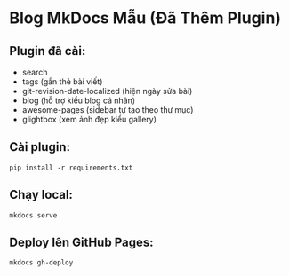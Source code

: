 # Blog MkDocs Mẫu (Đã Thêm Plugin)

## Plugin đã cài:
- search
- tags (gắn thẻ bài viết)
- git-revision-date-localized (hiện ngày sửa bài)
- blog (hỗ trợ kiểu blog cá nhân)
- awesome-pages (sidebar tự tạo theo thư mục)
- glightbox (xem ảnh đẹp kiểu gallery)

## Cài plugin:
```
pip install -r requirements.txt
```

## Chạy local:
```
mkdocs serve
```

## Deploy lên GitHub Pages:
```
mkdocs gh-deploy
```